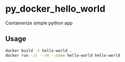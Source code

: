 # py_docker_hello_world
Containerize simple python app

## Usage
```bash
docker build -t hello-world .
docker run -it --rm --name hello-world hello-world
```
